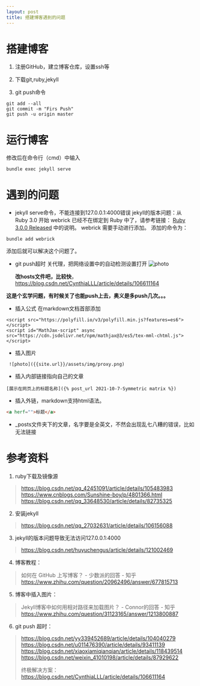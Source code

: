 ```yaml
---
layout: post
title: 搭建博客遇到的问题
---
```


# 搭建博客

1. 注册GitHub，建立博客仓库，设置ssh等


2. 下载git,ruby,jekyll

3. git push命令

```git
git add --all
git commit -m "Firs Push"
git push -u origin master
```
# 运行博客
修改后在命令行（cmd）中输入
```
bundle exec jekyll serve
```
# 遇到的问题
* jekyll serve命令，不能连接到127.0.0.1:4000错误
  jekyll的版本问题：从 Ruby 3.0 开始 webrick 已经不在绑定到 Ruby 中了，请参考链接： [Ruby 3.0.0 Released](https://www.ruby-lang.org/en/news/2020/12/25/ruby-3-0-0-released/) 中的说明。
  webrick 需要手动进行添加。
  添加的命令为：

```
bundle add webrick
```
添加后就可以解决这个问题了。

* git push超时
  关代理，把网络设置中的自动检测设置打开
  ![photo]({{site.url}}/assets/img/proxy.png)
  
  **改hosts文件吧，比较快**，https://blog.csdn.net/CynthiaLLL/article/details/106611164

**这是个玄学问题，有时候关了也能push上去，奥义是多push几次。。。**

- 插入公式
  在markdown文档首部添加
```
<script src="https://polyfill.io/v3/polyfill.min.js?features=es6"></script>
<script id="MathJax-script" async src="https://cdn.jsdelivr.net/npm/mathjax@3/es5/tex-mml-chtml.js"></script>
```

* 插入图片
```
 ![photo]({{site.url}}/assets/img/proxy.png)
```

* 插入内部链接指向自己的文章
```
[展示在网页上的标题名称]({% post_url 2021-10-7-Symmetric matrix %})
```
* 插入外链，markdown支持html语法。
```html
<a herf="">标题</a>
```


* _posts文件夹下的文章，名字要是全英文，不然会出现乱七八糟的错误，比如无法链接


# 参考资料

1. ruby下载及镜像源
> https://blog.csdn.net/qq_42451091/article/details/105483983
> https://www.cnblogs.com/Sunshine-boy/p/4801366.html
> https://blog.csdn.net/qq_33648530/article/details/82735325

2. 安装jekyll
> https://blog.csdn.net/qq_27032631/article/details/106156088
3. jekyll的版本问题导致无法访问127.0.0.1:4000
> https://blog.csdn.net/huyuchengus/article/details/121002469
4. 博客教程：
> 如何在 GitHub 上写博客？ - 少数派的回答 - 知乎 https://www.zhihu.com/question/20962496/answer/677815713

5. 博客中插入图片：
> Jekyll博客中如何用相对路径来加载图片？ - Connor的回答 - 知乎 https://www.zhihu.com/question/31123165/answer/1213800887
6. git push 超时：
> https://blog.csdn.net/yy339452689/article/details/104040279	
> https://blog.csdn.net/u011476390/article/details/93411139
> https://blog.csdn.net/xiaoxiamiqianqian/article/details/118439514
> https://blog.csdn.net/weixin_41010198/article/details/87929622
>
> 终极解决方案：https://blog.csdn.net/CynthiaLLL/article/details/106611164